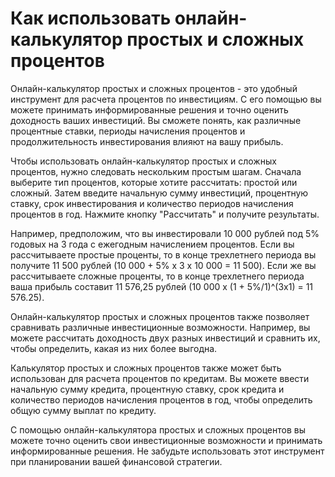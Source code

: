 Как использовать онлайн-калькулятор простых и сложных процентов
===============================================================

Онлайн-калькулятор простых и сложных процентов - это удобный инструмент для расчета процентов по инвестициям. С его помощью вы можете принимать информированные решения и точно оценить доходность ваших инвестиций. Вы сможете понять, как различные процентные ставки, периоды начисления процентов и продолжительность инвестирования влияют на вашу прибыль.

Чтобы использовать онлайн-калькулятор простых и сложных процентов, нужно следовать нескольким простым шагам. Сначала выберите тип процентов, которые хотите рассчитать: простой или сложный. Затем введите начальную сумму инвестиций, процентную ставку, срок инвестирования и количество периодов начисления процентов в год. Нажмите кнопку "Рассчитать" и получите результаты.

Например, предположим, что вы инвестировали 10 000 рублей под 5% годовых на 3 года с ежегодным начислением процентов. Если вы рассчитываете простые проценты, то в конце трехлетнего периода вы получите 11 500 рублей (10 000 + 5% x 3 x 10 000 = 11 500). Если же вы рассчитываете сложные проценты, то в конце трехлетнего периода ваша прибыль составит 11 576,25 рублей (10 000 x (1 + 5%/1)^(3x1) = 11 576.25).

Онлайн-калькулятор простых и сложных процентов также позволяет сравнивать различные инвестиционные возможности. Например, вы можете рассчитать доходность двух разных инвестиций и сравнить их, чтобы определить, какая из них более выгодна.

Калькулятор простых и сложных процентов также может быть использован для расчета процентов по кредитам. Вы можете ввести начальную сумму кредита, процентную ставку, срок кредита и количество периодов начисления процентов в год, чтобы определить общую сумму выплат по кредиту.

С помощью онлайн-калькулятора простых и сложных процентов вы можете точно оценить свои инвестиционные возможности и принимать информированные решения. Не забудьте использовать этот инструмент при планировании вашей финансовой стратегии.